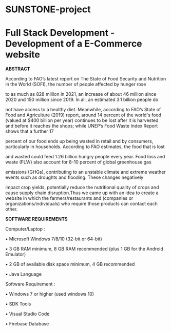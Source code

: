# SUNSTONE-project

# Full Stack Development - Development of a E-Commerce website 

**ABSTRACT**

According to FAO’s latest report on The State of Food Security and Nutrition in the World (SOFI), the number of people affected by hunger rose

to as much as 828 million in 2021, an increase of about 46 million since 2020 and 150 million since 2019. In all, an estimated 3.1 billion people do

not have access to a healthy diet. Meanwhile, according to FAO’s State of Food and Agriculture (2019) report, around 14 percent of the world's food (valued at $400 billion per year) continues to be lost after it is harvested and before it reaches the shops; while UNEP’s Food Waste Index Report shows that a further 17

percent of our food ends up being wasted in retail and by consumers, particularly in households. According to FAO estimates, the food that is lost

and wasted could feed 1.26 billion hungry people every year. Food loss and waste (FLW) also account for 8-10 percent of global greenhouse gas

emissions (GHGs), contributing to an unstable climate and extreme weather events such as droughts and flooding. These changes negatively

impact crop yields, potentially reduce the nutritional quality of crops and cause supply chain disruption.Thus we came up with an idea to create a website in which the farmers/restaurants and (companies or organizations/individuals) who require those products can contact each other.

**SOFTWARE REQUIREMENTS**

 

 Computer/Laptop :

 

 • Microsoft Windows 7/8/10 (32-bit or 64-bit)

 • 3 GB RAM minimum, 8 GB RAM recommended (plus 1 GB for the Android Emulator)

 • 2 GB of available disk space minimum, 4 GB recommended

 • Java Language

 

 

Software Requirement :

 • Windows 7 or higher (used windows 10)

 • SDK Tools

 • Visual Studio Code

 • Firebase Database
